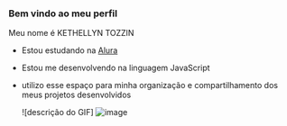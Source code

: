 ### Bem vindo ao meu perfil 

Meu nome é KETHELLYN TOZZIN 

- Estou estudando na [Alura](https://www.aulura.com.br/)
- Estou me desenvolvendo na linguagem JavaScript
- utilizo esse espaço para minha organização e compartilhamento dos meus projetos desenvolvidos

  ![descrição do GIF] ![image](https://github.com/kethellyn743/kethellyn74/assets/174362191/c706887c-d82c-4967-8566-e0fd769f9c87)
